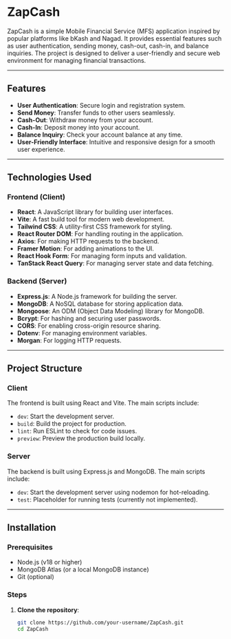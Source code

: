 # ZapCash

ZapCash is a simple Mobile Financial Service (MFS) application inspired by popular platforms like bKash and Nagad. It provides essential features such as user authentication, sending money, cash-out, cash-in, and balance inquiries. The project is designed to deliver a user-friendly and secure web environment for managing financial transactions.

---

## Features

- **User Authentication**: Secure login and registration system.
- **Send Money**: Transfer funds to other users seamlessly.
- **Cash-Out**: Withdraw money from your account.
- **Cash-In**: Deposit money into your account.
- **Balance Inquiry**: Check your account balance at any time.
- **User-Friendly Interface**: Intuitive and responsive design for a smooth user experience.

---

## Technologies Used

### Frontend (Client)
- **React**: A JavaScript library for building user interfaces.
- **Vite**: A fast build tool for modern web development.
- **Tailwind CSS**: A utility-first CSS framework for styling.
- **React Router DOM**: For handling routing in the application.
- **Axios**: For making HTTP requests to the backend.
- **Framer Motion**: For adding animations to the UI.
- **React Hook Form**: For managing form inputs and validation.
- **TanStack React Query**: For managing server state and data fetching.

### Backend (Server)
- **Express.js**: A Node.js framework for building the server.
- **MongoDB**: A NoSQL database for storing application data.
- **Mongoose**: An ODM (Object Data Modeling) library for MongoDB.
- **Bcrypt**: For hashing and securing user passwords.
- **CORS**: For enabling cross-origin resource sharing.
- **Dotenv**: For managing environment variables.
- **Morgan**: For logging HTTP requests.

---

## Project Structure

### Client
The frontend is built using React and Vite. The main scripts include:
- `dev`: Start the development server.
- `build`: Build the project for production.
- `lint`: Run ESLint to check for code issues.
- `preview`: Preview the production build locally.

### Server
The backend is built using Express.js and MongoDB. The main scripts include:
- `dev`: Start the development server using nodemon for hot-reloading.
- `test`: Placeholder for running tests (currently not implemented).

---

## Installation

### Prerequisites
- Node.js (v18 or higher)
- MongoDB Atlas (or a local MongoDB instance)
- Git (optional)

### Steps
1. **Clone the repository**:
   ```bash
   git clone https://github.com/your-username/ZapCash.git
   cd ZapCash